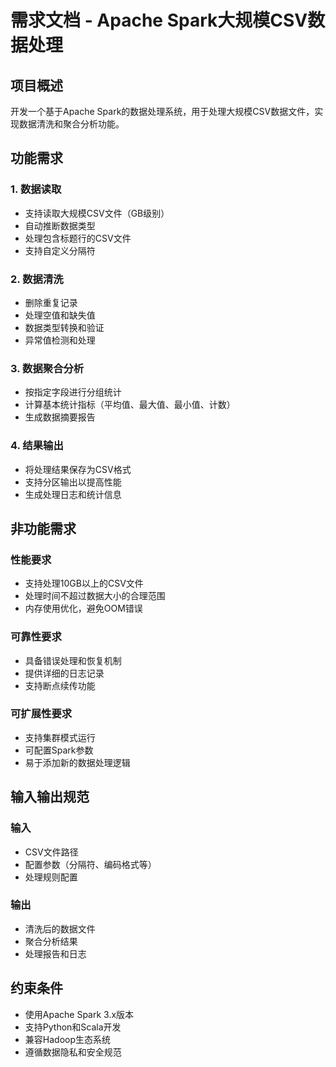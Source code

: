 # 需求文档 - Apache Spark大规模CSV数据处理

## 项目概述
开发一个基于Apache Spark的数据处理系统，用于处理大规模CSV数据文件，实现数据清洗和聚合分析功能。

## 功能需求

### 1. 数据读取
- 支持读取大规模CSV文件（GB级别）
- 自动推断数据类型
- 处理包含标题行的CSV文件
- 支持自定义分隔符

### 2. 数据清洗
- 删除重复记录
- 处理空值和缺失值
- 数据类型转换和验证
- 异常值检测和处理

### 3. 数据聚合分析
- 按指定字段进行分组统计
- 计算基本统计指标（平均值、最大值、最小值、计数）
- 生成数据摘要报告

### 4. 结果输出
- 将处理结果保存为CSV格式
- 支持分区输出以提高性能
- 生成处理日志和统计信息

## 非功能需求

### 性能要求
- 支持处理10GB以上的CSV文件
- 处理时间不超过数据大小的合理范围
- 内存使用优化，避免OOM错误

### 可靠性要求
- 具备错误处理和恢复机制
- 提供详细的日志记录
- 支持断点续传功能

### 可扩展性要求
- 支持集群模式运行
- 可配置Spark参数
- 易于添加新的数据处理逻辑

## 输入输出规范

### 输入
- CSV文件路径
- 配置参数（分隔符、编码格式等）
- 处理规则配置

### 输出
- 清洗后的数据文件
- 聚合分析结果
- 处理报告和日志

## 约束条件
- 使用Apache Spark 3.x版本
- 支持Python和Scala开发
- 兼容Hadoop生态系统
- 遵循数据隐私和安全规范
